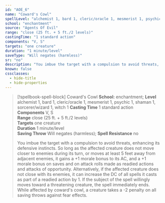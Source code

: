 ```yaml
---
id: "AOE_6"
name: "Coward's Cowl"
spellLevel: "alchemist 1, bard 1, cleric/oracle 1, mesmerist 1, psychic 1, shaman 1, sorcerer/wizard 1, witch 1"
school: "enchantment"
source: "Agents Of Evil"
range: "close (25 ft. + 5 ft./2 levels)"
castingTime: "1 standard action"
components: "V, S"
targets: "one creature"
duration: "1 minute/level"
saveType: "Will negates (harmless)"
sr: "no"
description: "You imbue the target with a compulsion to avoid threats, enhancing its defensive instincts. So long as the affected creature  does not move closer to enemies during its turn, or moves at least 5 feet away from adjacent enemies, it gains a +1 morale bonus to its AC, and a +1 morale bonus on saves and on attack rolls made as readied actions and attacks of opportunity. Alternatively, if the affected creature does not close with its enemies, it can increase the DC of all spells it casts as part of a readied action by 1. If the subject of the spell willingly moves toward a threatening creature, the spell immediately ends.  While affected by coward's cowl, a creature takes a -2 penalty on all saving throws against fear effects."
known: false
cssclasses:
  - hide-title
  - hide-properties
---
```


> [!spellbook-spell-block] Coward's Cowl
> **School:** enchantment; **Level** alchemist 1, bard 1, cleric/oracle 1, mesmerist 1, psychic 1, shaman 1, sorcerer/wizard 1, witch 1
> **Casting Time** 1 standard action  
> **Components** V, S  
> **Range** close (25 ft. + 5 ft./2 levels)  
> **Targets** one creature  
> **Duration** 1 minute/level  
> **Saving Throw** Will negates (harmless); **Spell Resistance** no
> 
> You imbue the target with a compulsion to avoid threats, enhancing its defensive instincts. So long as the affected creature  does not move closer to enemies during its turn, or moves at least 5 feet away from adjacent enemies, it gains a +1 morale bonus to its AC, and a +1 morale bonus on saves and on attack rolls made as readied actions and attacks of opportunity. Alternatively, if the affected creature does not close with its enemies, it can increase the DC of all spells it casts as part of a readied action by 1. If the subject of the spell willingly moves toward a threatening creature, the spell immediately ends.  While affected by coward's cowl, a creature takes a -2 penalty on all saving throws against fear effects.